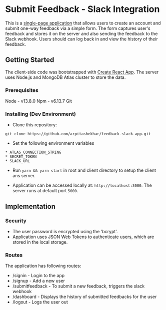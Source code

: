 # Submit Feedback - Slack Integration

This is a [single-page application](https://fathomless-shore-88700.herokuapp.com) that allows users to create an account and submit one-way feedback via a simple form. The form captures user's feedback and stores it on the server and also sending the feedback to the Slack webhook. Users should can log back in and view the history of their feedback.

## Getting Started

The client-side code was bootstrapped with [Create React App](https://github.com/facebook/create-react-app). The server uses Node.js and MongoDB Atlas cluster to store the data.

### Prerequisites

Node - v13.8.0
Npm - v6.13.7
Git

### Installing (Dev Environment)

* Clone this repository:
```
git clone https://github.com/arpitashekhar/feedback-slack-app.git
```

* Set the following environment variables
```
* ATLAS_CONNECTION_STRING
* SECRET_TOKEN
* SLACK_URL
```

* Run `yarn && yarn start` in root and client directory to setup the client ans server.

* Application can be accessed locally at: `http://localhost:3000`. The server runs at default port `5000`.

## Implementation

### Security

* The user password is encrypted using the 'bcrypt'.
* Application uses JSON Web Tokens to authenticate users, which are stored in the local storage.

### Routes

The application has following routes:
* /signin - Login to the app
* /signup - Add a new user
* /submitfeedback - To submit a new feedback, triggers the slack webhook
* /dashboard - Displays the history of submitted feedbacks for the user
* /logout - Logs the user out